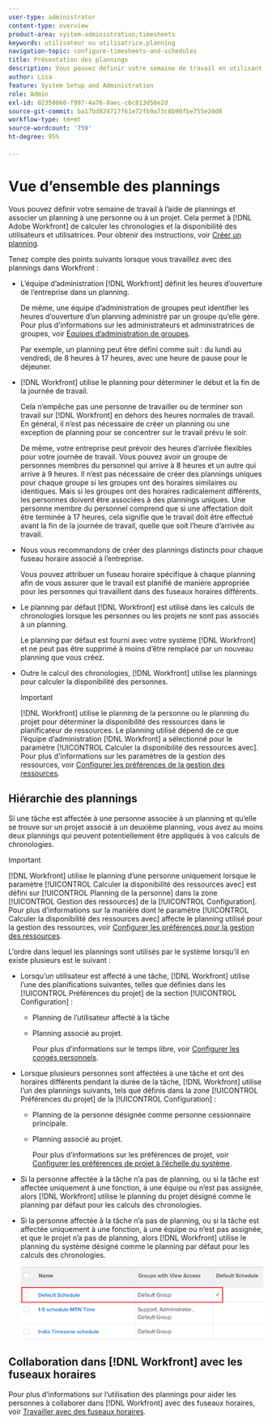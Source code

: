 ```yaml
---
user-type: administrator
content-type: overview
product-area: system-administration;timesheets
keywords: utilisateur ou utilisatrice,planning
navigation-topic: configure-timesheets-and-schedules
title: Présentation des plannings
description: Vous pouvez définir votre semaine de travail en utilisant des plannings. Vous pouvez associer un planning à une personne ou à un projet. Cela permet à  [!DNL Adobe Workfront]  de calculer les chronologies et la disponibilité des personnes. Pour savoir obtenir des instructions, voir Créer un planning.
author: Lisa
feature: System Setup and Administration
role: Admin
exl-id: 02350860-f997-4a76-8aec-c6c813d58e2d
source-git-commit: ba17bd824717f61e72fb9a73c8b90fbe755e20d8
workflow-type: tm+mt
source-wordcount: '759'
ht-degree: 95%

---
```


# Vue d’ensemble des plannings

<!-- Audited: 1/2024 -->

<!--<span class="preview">The highlighted information on this page refers to functionality not yet generally available. It is available only in the Preview environment for all customers. After the monthly releases to Production, the same features are also available in the Production environment for customers who enabled fast releases. </span>   

<span class="preview">For information about fast releases, see [Enable or disable fast releases for your organization](/help/quicksilver/administration-and-setup/set-up-workfront/configure-system-defaults/enable-fast-release-process.md). </span>-->

Vous pouvez définir votre semaine de travail à l’aide de plannings et associer un planning à une personne ou à un projet. Cela permet à [!DNL Adobe Workfront] de calculer les chronologies et la disponibilité des utilisateurs et utilisatrices. Pour obtenir des instructions, voir [Créer un planning](../../../administration-and-setup/set-up-workfront/configure-timesheets-schedules/create-schedules.md).

Tenez compte des points suivants lorsque vous travaillez avec des plannings dans Workfront :

* L’équipe d’administration [!DNL Workfront] définit les heures d’ouverture de l’entreprise dans un planning.

  De même, une équipe d’administration de groupes peut identifier les heures d’ouverture d’un planning administré par un groupe qu’elle gère. Pour plus d’informations sur les administrateurs et administratrices de groupes, voir [Équipes d’administration de groupes](../../../administration-and-setup/manage-groups/group-roles/group-administrators.md).

  Par exemple, un planning peut être défini comme suit : du lundi au vendredi, de 8 heures à 17 heures, avec une heure de pause pour le déjeuner.

* [!DNL Workfront] utilise le planning pour déterminer le début et la fin de la journée de travail.

  Cela n’empêche pas une personne de travailler ou de terminer son travail sur [!DNL Workfront] en dehors des heures normales de travail. En général, il n’est pas nécessaire de créer un planning ou une exception de planning pour se concentrer sur le travail prévu le soir.

  De même, votre entreprise peut prévoir des heures d’arrivée flexibles pour votre journée de travail. Vous pouvez avoir un groupe de personnes membres du personnel qui arrive à 8 heures et un autre qui arrive à 9 heures. Il n’est pas nécessaire de créer des plannings uniques pour chaque groupe si les groupes ont des horaires similaires ou identiques. Mais si les groupes ont des horaires radicalement différents, les personnes doivent être associées à des plannings uniques. Une personne membre du personnel comprend que si une affectation doit être terminée à 17 heures, cela signifie que le travail doit être effectué avant la fin de la journée de travail, quelle que soit l’heure d’arrivée au travail.

* Nous vous recommandons de créer des plannings distincts pour chaque fuseau horaire associé à l’entreprise.

  Vous pouvez attribuer un fuseau horaire spécifique à chaque planning afin de vous assurer que le travail est planifié de manière appropriée pour les personnes qui travaillent dans des fuseaux horaires différents.

* Le planning par défaut [!DNL Workfront] est utilisé dans les calculs de chronologies lorsque les personnes ou les projets ne sont pas associés à un planning.

  Le planning par défaut est fourni avec votre système [!DNL Workfront] et ne peut pas être supprimé à moins d’être remplacé par un nouveau planning que vous créez.

* Outre le calcul des chronologies, [!DNL Workfront] utilise les plannings pour calculer la disponibilité des personnes.

  >[!IMPORTANT]
  >
  >[!DNL Workfront] utilise le planning de la personne ou le planning du projet pour déterminer la disponibilité des ressources dans le planificateur de ressources. Le planning utilisé dépend de ce que l’équipe d’administration [!DNL Workfront] a sélectionné pour le paramètre [!UICONTROL Calculer la disponibilité des ressources avec]. Pour plus d’informations sur les paramètres de la gestion des ressources, voir [Configurer les préférences de la gestion des ressources](../../../administration-and-setup/set-up-workfront/configure-system-defaults/configure-resource-mgmt-preferences.md).

## Hiérarchie des plannings

Si une tâche est affectée à une personne associée à un planning et qu’elle se trouve sur un projet associé à un deuxième planning, vous avez au moins deux plannings qui peuvent potentiellement être appliqués à vos calculs de chronologies.

>[!IMPORTANT]
>
>[!DNL Workfront] utilise le planning d’une personne uniquement lorsque le paramètre [!UICONTROL Calculer la disponibilité des ressources avec] est défini sur [!UICONTROL Planning de la personne] dans la zone [!UICONTROL Gestion des ressources] de la [!UICONTROL Configuration]. Pour plus d’informations sur la manière dont le paramètre [!UICONTROL Calculer la disponibilité des ressources avec] affecte le planning utilisé pour la gestion des ressources, voir [Configurer les préférences pour la gestion des ressources](../../../administration-and-setup/set-up-workfront/configure-system-defaults/configure-resource-mgmt-preferences.md).

L’ordre dans lequel les plannings sont utilisés par le système lorsqu’il en existe plusieurs est le suivant :


* Lorsqu’un utilisateur est affecté à une tâche, [!DNL Workfront] utilise l’une des planifications suivantes, telles que définies dans les [!UICONTROL Préférences du projet] de la section [!UICONTROL Configuration] :

   * Planning de l’utilisateur affecté à la tâche
   * Planning associé au projet.

     Pour plus d’informations sur le temps libre, voir [Configurer les congés personnels](../../../workfront-basics/manage-your-account-and-profile/configuring-your-user-profile/personal-time-overview.md).

* Lorsque plusieurs personnes sont affectées à une tâche et ont des horaires différents pendant la durée de la tâche, [!DNL Workfront] utilise l’un des plannings suivants, tels que définis dans la zone [!UICONTROL Préférences du projet] de la [!UICONTROL Configuration] :

   * Planning de la personne désignée comme personne cessionnaire principale.
   * Planning associé au projet.

     Pour plus d’informations sur les préférences de projet, voir [Configurer les préférences de projet à l’échelle du système](../../../administration-and-setup/set-up-workfront/configure-system-defaults/set-project-preferences.md).

* Si la personne affectée à la tâche n’a pas de planning, ou si la tâche est affectée uniquement à une fonction, à une équipe ou n’est pas assignée, alors [!DNL Workfront] utilise le planning du projet désigné comme le planning par défaut pour les calculs des chronologies.
* Si la personne affectée à la tâche n’a pas de planning, ou si la tâche est affectée uniquement à une fonction, à une équipe ou n’est pas assignée, et que le projet n’a pas de planning, alors [!DNL Workfront] utilise le planning du système désigné comme le planning par défaut pour les calculs des chronologies.

  ![](assets/default-schedule.png)

## Collaboration dans [!DNL Workfront] avec les fuseaux horaires

Pour plus d’informations sur l’utilisation des plannings pour aider les personnes à collaborer dans [!DNL Workfront] avec des fuseaux horaires, voir [Travailler avec des fuseaux horaires](../../../workfront-basics/tips-tricks-and-troubleshooting/working-across-timezones.md).
